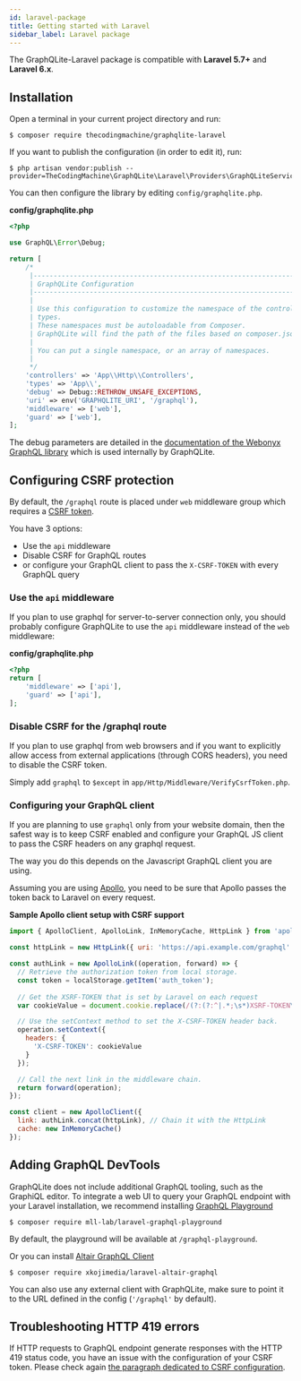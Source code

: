 ```yaml
---
id: laravel-package
title: Getting started with Laravel
sidebar_label: Laravel package
---
```


The GraphQLite-Laravel package is compatible with **Laravel 5.7+** and **Laravel 6.x**.

## Installation

Open a terminal in your current project directory and run:

```console
$ composer require thecodingmachine/graphqlite-laravel
```

If you want to publish the configuration (in order to edit it), run:

```console
$ php artisan vendor:publish --provider=TheCodingMachine\GraphQLite\Laravel\Providers\GraphQLiteServiceProvider
```

You can then configure the library by editing `config/graphqlite.php`.

**config/graphqlite.php**
```php
<?php

use GraphQL\Error\Debug;

return [
    /*
     |--------------------------------------------------------------------------
     | GraphQLite Configuration
     |--------------------------------------------------------------------------
     |
     | Use this configuration to customize the namespace of the controllers and
     | types.
     | These namespaces must be autoloadable from Composer.
     | GraphQLite will find the path of the files based on composer.json settings.
     |
     | You can put a single namespace, or an array of namespaces.
     |
     */
    'controllers' => 'App\\Http\\Controllers',
    'types' => 'App\\',
    'debug' => Debug::RETHROW_UNSAFE_EXCEPTIONS,
    'uri' => env('GRAPHQLITE_URI', '/graphql'),
    'middleware' => ['web'],
    'guard' => ['web'],
];
```

The debug parameters are detailed in the [documentation of the Webonyx GraphQL library](https://webonyx.github.io/graphql-php/error-handling/)
which is used internally by GraphQLite.

## Configuring CSRF protection

<div class="alert alert-warning">By default, the <code>/graphql</code> route is placed under <code>web</code> middleware group which requires a 
<a href="https://laravel.com/docs/6.x/csrf">CSRF token</a>.</div>

You have 3 options:

- Use the `api` middleware
- Disable CSRF for GraphQL routes
- or configure your GraphQL client to pass the `X-CSRF-TOKEN` with every GraphQL query

### Use the `api` middleware

If you plan to use graphql for server-to-server connection only, you should probably configure GraphQLite to use the 
`api` middleware instead of the `web` middleware:

**config/graphqlite.php**
```php
<?php
return [
    'middleware' => ['api'],
    'guard' => ['api'],
];
```

### Disable CSRF for the /graphql route 

If you plan to use graphql from web browsers and if you want to explicitly allow access from external applications 
(through CORS headers), you need to disable the CSRF token.

Simply add `graphql` to `$except` in `app/Http/Middleware/VerifyCsrfToken.php`.

### Configuring your GraphQL client

If you are planning to use `graphql` only from your website domain, then the safest way is to keep CSRF enabled and
configure your GraphQL JS client to pass the CSRF headers on any graphql request.

The way you do this depends on the Javascript GraphQL client you are using.

Assuming you are using [Apollo](https://www.apollographql.com/docs/link/links/http/), you need to be sure that Apollo passes the token
back to Laravel on every request.

**Sample Apollo client setup with CSRF support**
```js
import { ApolloClient, ApolloLink, InMemoryCache, HttpLink } from 'apollo-boost';

const httpLink = new HttpLink({ uri: 'https://api.example.com/graphql' });

const authLink = new ApolloLink((operation, forward) => {
  // Retrieve the authorization token from local storage.
  const token = localStorage.getItem('auth_token');
  
  // Get the XSRF-TOKEN that is set by Laravel on each request
  var cookieValue = document.cookie.replace(/(?:(?:^|.*;\s*)XSRF-TOKEN\s*\=\s*([^;]*).*$)|^.*$/, "$1");

  // Use the setContext method to set the X-CSRF-TOKEN header back.
  operation.setContext({
    headers: {
      'X-CSRF-TOKEN': cookieValue
    }
  });

  // Call the next link in the middleware chain.
  return forward(operation);
});

const client = new ApolloClient({
  link: authLink.concat(httpLink), // Chain it with the HttpLink
  cache: new InMemoryCache()
});
```

## Adding GraphQL DevTools

GraphQLite does not include additional GraphQL tooling, such as the GraphiQL editor.
To integrate a web UI to query your GraphQL endpoint with your Laravel installation, 
we recommend installing [GraphQL Playground](https://github.com/mll-lab/laravel-graphql-playground)

```console
$ composer require mll-lab/laravel-graphql-playground
```

By default, the playground will be available at `/graphql-playground`.

Or you can install [Altair GraphQL Client](https://github.com/XKojiMedia/laravel-altair-graphql)

```console
$ composer require xkojimedia/laravel-altair-graphql
```

You can also use any external client with GraphQLite, make sure to point it to the URL defined in the config (`'/graphql'` by default).

## Troubleshooting HTTP 419 errors

If HTTP requests to GraphQL endpoint generate responses with the HTTP 419 status code, you have an issue with the configuration of your
CSRF token. Please check again [the paragraph dedicated to CSRF configuration](#configuring-csrf-protection).
